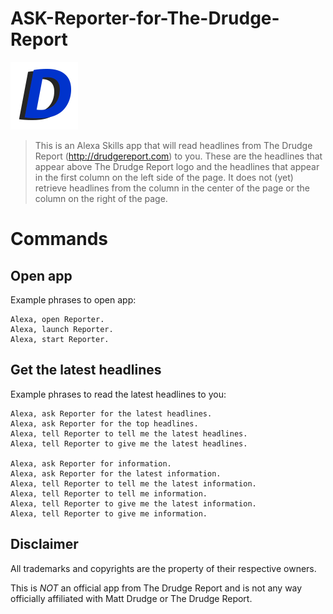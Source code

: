 # ASK-Reporter-for-The-Drudge-Report

<img src="./images/108_px_logo.png" width="108">

> This is an Alexa Skills app that will read headlines from The Drudge Report (http://drudgereport.com) to you. These are the headlines that appear above The Drudge Report logo and the headlines that appear in the first column on the left side of the page. It does not (yet) retrieve headlines from the column in the center of the page or the column on the right of the page.

# Commands

## Open app

Example phrases to open app:

```
Alexa, open Reporter.
Alexa, launch Reporter.
Alexa, start Reporter.
```

## Get the latest headlines

Example phrases to read the latest headlines to you:

```
Alexa, ask Reporter for the latest headlines.
Alexa, ask Reporter for the top headlines.
Alexa, tell Reporter to tell me the latest headlines.
Alexa, tell Reporter to give me the latest headlines.

Alexa, ask Reporter for information.
Alexa, ask Reporter for the latest information.
Alexa, tell Reporter to tell me the latest information.
Alexa, tell Reporter to tell me information.
Alexa, tell Reporter to give me the latest information.
Alexa, tell Reporter to give me information.
```

## Disclaimer

All trademarks and copyrights are the property of their respective owners.

This is *NOT* an official app from The Drudge Report and is not any way officially affiliated with Matt Drudge or The Drudge Report.
